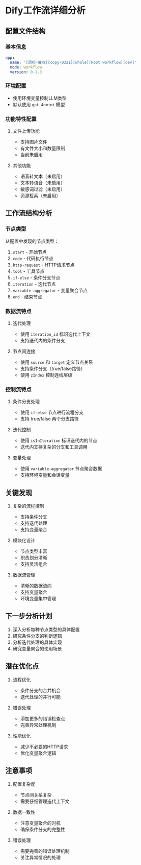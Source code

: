 # Dify工作流详细分析

## 配置文件结构

### 基本信息
```yaml
app:
  name: '[质检-催收][copy-0321][whole][Root workflow][dev]'
  mode: workflow
  version: 0.1.3
```

### 环境配置
- 使用环境变量控制LLM类型
- 默认使用 `gpt_4omini` 模型

### 功能特性配置
1. 文件上传功能
   - 支持图片文件
   - 有文件大小和数量限制
   - 当前未启用

2. 其他功能
   - 语音转文本（未启用）
   - 文本转语音（未启用）
   - 敏感词过滤（未启用）
   - 资源检索（未启用）

## 工作流结构分析

### 节点类型
从配置中发现的节点类型：
1. `start` - 开始节点
2. `code` - 代码执行节点
3. `http-request` - HTTP请求节点
4. `tool` - 工具节点
5. `if-else` - 条件分支节点
6. `iteration` - 迭代节点
7. `variable-aggregator` - 变量聚合节点
8. `end` - 结束节点

### 数据流特点
1. 迭代处理
   - 使用 `iteration_id` 标识迭代上下文
   - 支持迭代内的条件分支

2. 节点间连接
   - 使用 `source` 和 `target` 定义节点关系
   - 支持条件分支（true/false路径）
   - 使用 `zIndex` 控制连线层级

### 控制流特点
1. 条件分支处理
   - 使用 `if-else` 节点进行流程分支
   - 支持 true/false 两个分支路径

2. 迭代控制
   - 使用 `isInIteration` 标识迭代内的节点
   - 迭代内支持复杂的分支和工具调用

3. 变量处理
   - 使用 `variable-aggregator` 节点聚合数据
   - 支持环境变量和会话变量

## 关键发现

1. 复杂的流程控制
   - 支持条件分支
   - 支持迭代处理
   - 支持变量聚合

2. 模块化设计
   - 节点类型丰富
   - 职责划分清晰
   - 支持灵活组合

3. 数据流管理
   - 清晰的数据流向
   - 支持变量聚合
   - 环境变量集中管理

## 下一步分析计划

1. 深入分析每种节点类型的具体配置
2. 研究条件分支的判断逻辑
3. 分析迭代处理的具体实现
4. 研究变量聚合的使用场景

## 潜在优化点

1. 流程优化
   - 条件分支的合并机会
   - 迭代处理的并行可能

2. 错误处理
   - 添加更多的错误检查点
   - 完善异常处理机制

3. 性能优化
   - 减少不必要的HTTP请求
   - 优化变量聚合逻辑

## 注意事项

1. 配置复杂度
   - 节点间关系复杂
   - 需要仔细管理迭代上下文

2. 数据一致性
   - 注意变量聚合的时机
   - 确保条件分支的完整性

3. 错误处理
   - 需要完善的错误处理机制
   - 关注异常情况的处理 